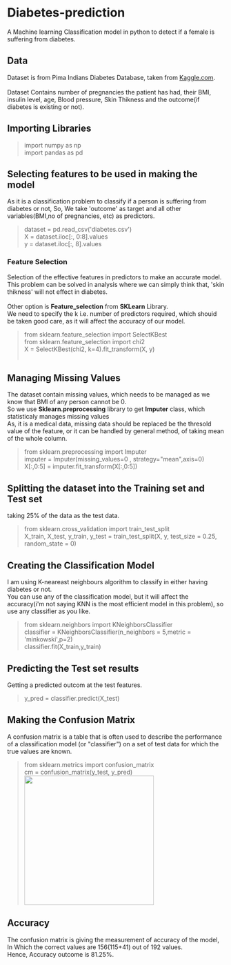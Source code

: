 # Diabetes-prediction
A Machine learning Classification model in python to detect if a female is suffering from diabetes.

## Data
Dataset is from Pima Indians Diabetes Database, taken from [Kaggle.com](https://www.kaggle.com/futurist/pima-data-visualisation-and-machine-learning/data).<br><br>
Dataset Contains number of pregnancies the patient has had, their BMI, insulin level, age, Blood pressure, Skin Thikness and the outcome(if diabetes is existing or not).

## Importing Libraries

>import numpy as np<br>
>import pandas as pd<br>

## Selecting features to be used in making the model
As it is a classification problem to classify if a person is suffering from diabetes or not, So, We take 'outcome' as target and all other variables(BMI,no of pregnancies, etc) as predictors.<br>
>dataset = pd.read_csv('diabetes.csv')<br>
>X = dataset.iloc[:, 0:8].values<br>
>y = dataset.iloc[:, 8].values<br>

### Feature Selection
Selection of the effective features in predictors to make an accurate model.<br>
This problem can be solved in analysis where we can simply think that, 'skin thikness' will not effect in diabetes.<br><br>
Other option is **Feature_selection** from **SKLearn** Library.<br>
We need to specify the k i.e. number of predictors required, which shouid be taken good care, as it will affect the accuracy of our model.<br>
>from sklearn.feature_selection import SelectKBest<br>
>from sklearn.feature_selection import chi2<br>
>X = SelectKBest(chi2, k=4).fit_transform(X, y)<br><br>
## Managing Missing Values
The dataset contain missing values, which needs to be managed as we know that BMI of any person cannot be 0.<br>
So we use **Sklearn.preprocessing** library to get **Imputer** class, which statisticaly manages missing values<br>
As, it is a medical data, missing data should be replaced be the thresold value of the feature, or it can be handled by general method, of taking mean of the whole column.<br>
>from sklearn.preprocessing import Imputer<br>
>imputer = Imputer(missing_values=0 , strategy="mean",axis=0)<br>
>X[:,0:5] = imputer.fit_transform(X[:,0:5])<br>

## Splitting the dataset into the Training set and Test set
taking 25% of the data as the test data.<br>
>from sklearn.cross_validation import train_test_split<br>
>X_train, X_test, y_train, y_test = train_test_split(X, y, test_size = 0.25, random_state = 0)<br>
## Creating the Classification Model
I am using K-neareast neighbours algorithm to classify in either having diabetes or not.<br>
You can use any of the classification model, but it will affect the accuracy(i'm not saying KNN is the most efficient model in this problem), so use any classifier as you like.

>from sklearn.neighbors import KNeighborsClassifier<br>
>classifier = KNeighborsClassifier(n_neighbors = 5,metric = 'minkowski',p=2)<br>
>classifier.fit(X_train,y_train)<br>

## Predicting the Test set results
Getting a predicted outcom at the test features.
>y_pred = classifier.predict(X_test)<br>

## Making the Confusion Matrix
A confusion matrix is a table that is often used to describe the performance of a classification model (or "classifier") on a set of test data for which the true values are known.<br>
>from sklearn.metrics import confusion_matrix<br>
>cm = confusion_matrix(y_test, y_pred)<br>
<img src="https://github.com/ujjwalanand1997/Diabetes-prediction/blob/master/confusion_matrix.png?raw=true" width="300"><br>
## Accuracy 
The confusion matrix is giving the measurement of accuracy of the model, In Which the correct values are 156(115+41) out of 192 values.<br>
Hence, Accuracy outcome is 81.25%.


